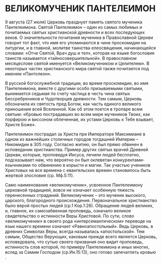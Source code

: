 # ВЕЛИКОМУЧЕНИК ПАНТЕЛЕИМОН

9 августа (27 июля) Церковь празднует память святого мученика Пантелеимона. Святой Пантелеимон – один из самых любимых и почитаемых святых христианской древности и всех последующих веков. О значительности почитания мученика в Православной Церкви говорит тот факт, что имя его упоминаются в чине проскомидии на литургии, и в главной, молитве таинства елеосвящения, начинающейся словами: «Отче Святой, Врач душ и тел», которая на языке богословия таинств называется «тайносовершительной». В православном месяцеслове святой именуется «Великомучеником и Целителем». В некоторых частях христианского мира святой также почитается под именем «Пантолеон».

В русской богослужебной традиции, во время проскомидии, во имя Пантелеимона, вместе с другими особо призываемыми святыми, вынимается седьмая по счету частица в честь чина святых Бессребреников и Чудотворцев древности. Тем самым, Церковь обозначила их святость пред Богом, как часть единого великого приношения всей Вселенной. Как об этом поется в тропаре всем святым: «Кровью пострадавших во всем мире мучеников Твоих, как порфирою и виссоном облеченная, их устами Церковь к Тебе взывает, Христе Боже».

Пантелеимон пострадал за Христа при Императоре Максимиане в одном из важнейших столичных городов тогдашней Империи – Никомидии в 305 году. Согласно житию, он был прямо обвинен в исповедании христианства. Пример других святых врачей Древней Церкви, которые, проповедуя Иисуса, лечили людей бесплатно, подсказывает нам, что вероятно он был оклеветан конкурентами-язычниками по обвинению в корысти и магии. Так участью учеников Христовых на все времена с евангельских времен становилось быть жертвой злословия (ср. Мф.5:11).

Само наименование «великомученик», усвоенное Пантелеимону церковной традицией, вовсе не означает особенную тяжесть перенесенных страданий. Великомученик – это мученик высокого, царского, благородного происхождения. Первоначальное христианство было верой простых людей (ср.1 Кор.1:26). Обращение людей великих, и, главное, их самозабвенная проповедь, означало великое свидетельство о истинности Веры Христовой. По сути, слово «великомученик» в своего рода «интерсемантическом» переводе на язык нашего времени означает «Равноапостольный». Ведь Церковь, в древних Символах Веры, всегда называлась «апостольской». Тем самым, Общество Верующих, каковым прежде всего является Церковь, исповедовала, что сутью своего призвания оно видит проповедь, истинность слов которой, по примеру Пантелеимона и иных многих, вслед за Самим Господом (ср.Ин.15:13), оно готово запечатлеть кровью .
